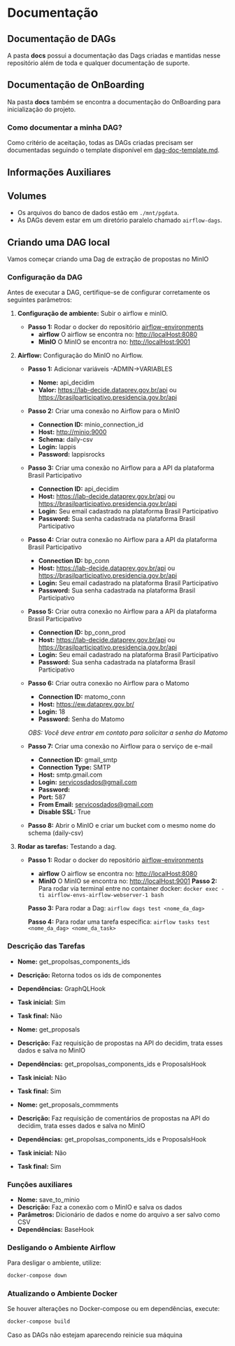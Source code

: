 # Documentação

## Documentação de DAGs

A pasta **docs** possui a documentação das Dags criadas e mantidas nesse repositório além de toda e qualquer documentação de suporte.

## Documentação de OnBoarding

Na pasta **docs** também se encontra a documentação do OnBoarding para inicialização do projeto.

### Como documentar a minha DAG?

Como critério de aceitação, todas as DAGs criadas precisam ser documentadas seguindo o template disponível em [dag-doc-template.md](docs/dag-doc-template.md).

## Informações Auxiliares

## Volumes

- Os arquivos do banco de dados estão em `./mnt/pgdata`.
- As DAGs devem estar em um diretório paralelo chamado `airflow-dags`.

## Criando uma DAG local

Vamos começar criando uma Dag de extração de propostas no MinIO

### Configuração da DAG

Antes de executar a DAG, certifique-se de configurar corretamente os seguintes parâmetros:

1. **Configuração de ambiente:** Subir o airflow e minIO.
    - **Passo 1:** Rodar o docker do repositório [airflow-environments](https://gitlab.com/lappis-unb/decidimbr/airflow-envs)
        - **airflow** O airflow se encontra no: <http://localHost:8080>
        - **MinIO** O MinIO se encontra no: <http://localHost:9001>

2. **Airflow:** Configuração do MinIO no Airflow.
    - **Passo 1:** Adicionar variáveis
        -ADMIN->VARIABLES
        - **Nome:** api_decidim
        - **Valor:** <https://lab-decide.dataprev.gov.br/api> ou <https://brasilparticipativo.presidencia.gov.br/api>

    - **Passo 2:** Criar uma conexão no Airflow para o MinIO
        - **Connection ID:** minio_connection_id
        - **Host:** <http://minio:9000>
        - **Schema:** daily-csv
        - **Login:** lappis
        - **Password:** lappisrocks

    - **Passo 3:** Criar uma conexão no Airflow para a API da plataforma Brasil Participativo
        - **Connection ID:** api_decidim
        - **Host:** <https://lab-decide.dataprev.gov.br/api> ou <https://brasilparticipativo.presidencia.gov.br/api>
        - **Login:** Seu email cadastrado na plataforma Brasil Participativo
        - **Password:** Sua senha cadastrada na plataforma Brasil Participativo

    - **Passo 4:** Criar outra conexão no Airflow para a API da plataforma Brasil Participativo
        - **Connection ID:** bp_conn
        - **Host:** <https://lab-decide.dataprev.gov.br/api> ou <https://brasilparticipativo.presidencia.gov.br/api>
        - **Login:** Seu email cadastrado na plataforma Brasil Participativo
        - **Password:** Sua senha cadastrada na plataforma Brasil Participativo

    - **Passo 5:** Criar outra conexão no Airflow para a API da plataforma Brasil Participativo
        - **Connection ID:** bp_conn_prod
        - **Host:** <https://lab-decide.dataprev.gov.br/api> ou <https://brasilparticipativo.presidencia.gov.br/api>
        - **Login:** Seu email cadastrado na plataforma Brasil Participativo
        - **Password:** Sua senha cadastrada na plataforma Brasil Participativo

    - **Passo 6:** Criar outra conexão no Airflow para o Matomo
        - **Connection ID:** matomo_conn
        - **Host:** <https://ew.dataprev.gov.br/>
        - **Login:** 18
        - **Password:** Senha do Matomo

        *OBS:  Você deve entrar em contato para solicitar a senha do Matomo*

    - **Passo 7:** Criar uma conexão no Airflow para o serviço de e-mail
        - **Connection ID:** gmail_smtp
        - **Connection Type:** SMTP
        - **Host:** smtp.gmail.com
        - **Login:** <servicosdados@gmail.com>
        - **Password:** <senha do e-mail>
        - **Port:** 587
        - **From Email:** <servicosdados@gmail.com>
        - **Disable SSL:** True

    - **Passo 8:** Abrir o MinIO e criar um bucket com o mesmo nome do schema (daily-csv)

3. **Rodar as tarefas:** Testando a dag.
    - **Passo 1:** Rodar o docker do repositório [airflow-environments](https://gitlab.com/lappis-unb/decidimbr/airflow-envs)
        - **airflow** O airflow se encontra no: <http://localHost:8080>
        - **MinIO** O MinIO se encontra no: <http://localHost:9001>
         **Passo 2:** Para rodar via terminal entre no container docker:
   ```docker exec -ti airflow-envs-airflow-webserver-1 bash```

         **Passo 3:** Para rodar a Dag: ```airflow dags test <nome_da_dag>```

         **Passo 4:** Para rodar uma tarefa específica: ```airflow tasks test <nome_da_dag> <nome_da_task>```

### Descrição das Tarefas

- **Nome:** get_propolsas_components_ids
- **Descrição:** Retorna todos os ids de componentes
- **Dependências:** GraphQLHook
- **Task inicial:** Sim
- **Task final:** Não

- **Nome:** get_proposals
- **Descrição:** Faz requisição de propostas na API do decidim, trata esses dados e salva no MinIO
- **Dependências:** get_propolsas_components_ids e ProposalsHook
- **Task inicial:** Não
- **Task final:** Sim

- **Nome:** get_proposals_commments
- **Descrição:** Faz requisição de comentários de propostas na API do decidim, trata esses dados e salva no MinIO
- **Dependências:** get_propolsas_components_ids e ProposalsHook
- **Task inicial:** Não
- **Task final:** Sim

### Funções auxiliares

- **Nome:** save_to_minio
- **Descrição:** Faz a conexão com o MinIO e salva os dados
- **Parâmetros:** Dicionário de dados e nome do arquivo a ser salvo como CSV
- **Dependências:** BaseHook

### Desligando o Ambiente Airflow

Para desligar o ambiente, utilize:

```bash
docker-compose down
```

### Atualizando o Ambiente Docker

Se houver alterações no Docker-compose ou em dependências, execute:

```bash
docker-compose build
```

Caso as DAGs não estejam aparecendo reinicie sua máquina

